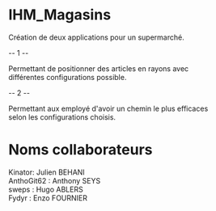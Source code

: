 # IHM_Magasins

Création de deux applications pour un supermarché.

-- 1 --

Permettant de positionner des articles en rayons avec <br>
différentes configurations possible.

-- 2 -- 

Permettant aux employé d'avoir un chemin le plus efficaces <br>
selon les configurations choisis.

# Noms collaborateurs
Kinator: Julien BEHANI <br>
AnthoGit62 : Anthony SEYS <br>
sweps : Hugo ABLERS <br>
Fydyr : Enzo FOURNIER <br>
